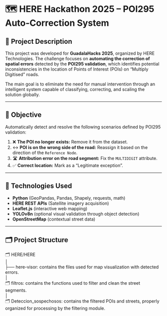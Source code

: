 # 🗺️ HERE Hackathon 2025 – POI295 Auto-Correction System

## 📌 Project Description

This project was developed for **GuadalaHacks 2025**, organized by HERE Technologies. The challenge focuses on **automating the correction of spatial errors** detected by the **POI295 validation**, which identifies potential inconsistencies in the location of Points of Interest (POIs) on “Multiply Digitised” roads.

The main goal is to eliminate the need for manual intervention through an intelligent system capable of classifying, correcting, and scaling the solution globally.

---

## 🎯 Objective

Automatically detect and resolve the following scenarios defined by POI295 validation:

1. ❌ **The POI no longer exists:** Remove it from the dataset.
2. ↔️ **POI is on the wrong side of the road:** Reassign it based on the direction of the `Reference Node`.
3. 🛣️ **Attribution error on the road segment:** Fix the `MULTIDIGIT` attribute.
4. ✅ **Correct location:** Mark as a “Legitimate exception”.

---

## 🧰 Technologies Used

- **Python** (GeoPandas, Pandas, Shapely, requests, math)
- **HERE REST APIs** (Satellite imagery acquisition)
- **Leaflet.js** (interactive web mapping)
- **YOLOv8n** (optional visual validation through object detection)
- **OpenStreetMap** (contextual street data)

---

## 🗂️ Project Structure

🗂️ HERE/HERE  
│  
├── here-visor: contains the files used for map visualization with detected errors.  
│  
🗂️ filtros: contains the functions used to filter and clean the street segments.  
│  
🗂️ Deteccion_sospechosos: contains the filtered POIs and streets, properly organized for processing by the filtering module.  

